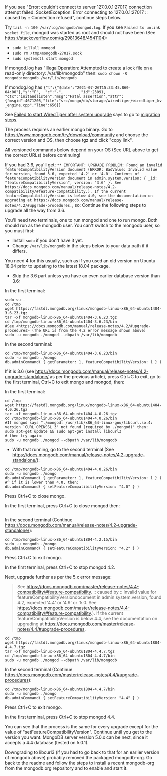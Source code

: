 If you see "Error: couldn't connect to server 127.0.0.1:27017, connection attempt failed: SocketException: Error connecting to 127.0.0.1:27017 :: caused by :: Connection refused", continue steps below.

Try `tail -n 100 /var/log/mongodb/mongod.log`. If you see `Failed to unlink socket file`, mongod was started as root and should not have been (See <https://stackoverflow.com/q/29813648/4541104>):
- `sudo killall mongod`
- `sudo rm /tmp/mongodb-27017.sock`
- `sudo systemctl start mongod`


If mongod.log has "IllegalOperation: Attempted to create a lock file on a read-only directory: /var/lib/mongodb" then:
`sudo chown -R mongodb:mongodb /var/lib/mongodb`


If mondog.log has `{"t":{"$date":"2021-07-26T15:33:45.860-04:00"},"s":"F",  "c":"-",        "id":23091,   "ctx":"initandlisten","msg":"Fatal assertion","attr":{"msgid":4671205,"file":"src/mongo/db/storage/wiredtiger/wiredtiger_kv_engine.cpp","line":656}}`

See [Failed to start WiredTiger after system upgrade](https://www.mongodb.com/community/forums/t/failed-to-start-wiredtiger-after-system-upgrade/13088/5) says to go to [migration steps](https://docs.mongodb.com/manual/release-notes/4.4-upgrade-replica-set/).

The process requires an earlier mongo binary. Go to <https://www.mongodb.com/try/download/community> and choose the correct version and OS, then choose tgz and click "copy link".

All versioned commands below depend on your OS (See URL above to get the correct URLs) before continuing!

If you had 3.6, you'll get:
`** IMPORTANT: UPGRADE PROBLEM: Found an invalid featureCompatibilityVersion document (ERROR: BadValue: Invalid value for version, found 3.6, expected '4.2' or '4.0'. Contents of featureCompatibilityVersion document in admin.system.version: { _id: "featureCompatibilityVersion", version: "3.6" }. See https://docs.mongodb.com/manual/release-notes/4.2-compatibility/#feature-compatibility.). If the current featureCompatibilityVersion is below 4.0, see the documentation on upgrading at https://docs.mongodb.com/manual/release-notes/4.2/#upgrade-procedures.`, so:
Continue the following steps to upgrade all the way from 3.6.

You'll need two terminals, one to run mongod and one to run mongo. Both should run as the mongodb user. You can't switch to the mongodb user, so you must first:
- Install `sudo` if you don't have it yet.
- Change `/var/lib/mongodb` in the steps below to your data path if it differs.

You need 4 for this usually, such as if you used an old version on Ubuntu 18.04 prior to updating to the latest 18.04 package.
- Skip the 3.6 part unless you have an even earlier database version than 3.6:

In the first terminal:
```
sudo su -
cd /tmp
wget https://fastdl.mongodb.org/linux/mongodb-linux-x86_64-ubuntu1404-3.6.23.tgz
tar -xf mongodb-linux-x86_64-ubuntu1404-3.6.23.tgz
cd /tmp/mongodb-linux-x86_64-ubuntu1404-3.6.23/bin
#See <https://docs.mongodb.com/manual/release-notes/4.2/#upgrade-procedures> (The URL is from the 4.2 error message shown above)
sudo -u mongodb ./mongod --dbpath /var/lib/mongodb
```

In the second terminal:
```
cd /tmp/mongodb-linux-x86_64-ubuntu1404-3.6.23/bin
sudo -u mongodb ./mongo
db.adminCommand( { getParameter: 1, featureCompatibilityVersion: 1 } )
```

If it is 3.6 (see <https://docs.mongodb.com/manual/release-notes/4.2-upgrade-standalone/> as per the previous article), press Ctrl+C to exit, go to the first terminal, Ctrl+C to exit mongo and mongod, then:

In the first terminal:
```
cd /tmp
wget https://fastdl.mongodb.org/linux/mongodb-linux-x86_64-ubuntu1404-4.0.26.tgz
tar -xf mongodb-linux-x86_64-ubuntu1404-4.0.26.tgz
cd /tmp/mongodb-linux-x86_64-ubuntu1404-4.0.26/bin
#If mongod says "./mongod: /usr/lib/x86_64-linux-gnu/libcurl.so.4: version `CURL_OPENSSL_3' not found (required by ./mongod)" then:
sudo apt-get update && sudo apt-get install libcurl3
# then try again:
sudo -u mongodb ./mongod --dbpath /var/lib/mongodb
```
- With that running, go to the second terminal
  (See <https://docs.mongodb.com/manual/release-notes/4.2-upgrade-standalone/>):
```
cd /tmp/mongodb-linux-x86_64-ubuntu1404-4.0.26/bin
sudo -u mongodb ./mongo
db.adminCommand( { getParameter: 1, featureCompatibilityVersion: 1 } )
#^ if it is lower than 4.0, then:
db.adminCommand( { setFeatureCompatibilityVersion: "4.0" } )
```

Press Ctrl+C to close mongo.

In the first terminal, press Ctrl+C to close mongod then:
```

```

In the second terminal
(Continue <https://docs.mongodb.com/manual/release-notes/4.2-upgrade-standalone/>):
```
cd /tmp/mongodb-linux-x86_64-ubuntu1804-4.2.15/bin
sudo -u mongodb ./mongo
db.adminCommand( { setFeatureCompatibilityVersion: "4.2" } )
```

Press Ctrl+C to exit mongo.

In the first terminal, press Ctrl+C to stop mongod 4.2.

Next, upgrade further as per the 5.x error message:
> See https://docs.mongodb.com/master/release-notes/4.4-compatibility/#feature-compatibility. :: caused by :: Invalid value for featureCompatibilityVersiondocument in admin.system.version, found 4.2, expected '4.4' or '4.9' or '5.0. See https://docs.mongodb.com/master/release-notes/4.4-compatibility/#feature-compatibility.). If the current featureCompatibilityVersion is below 4.4, see the documentation on upgrading at https://docs.mongodb.com/master/release-notes/4.4/#upgrade-procedures.

```
cd /tmp
wget https://fastdl.mongodb.org/linux/mongodb-linux-x86_64-ubuntu1804-4.4.7.tgz
tar -xf mongodb-linux-x86_64-ubuntu1804-4.4.7.tgz
cd /tmp/mongodb-linux-x86_64-ubuntu1804-4.4.7/bin
sudo -u mongodb ./mongod --dbpath /var/lib/mongodb
```

In the second terminal
(Continue <https://docs.mongodb.com/master/release-notes/4.4/#upgrade-procedures>):
```
cd /tmp/mongodb-linux-x86_64-ubuntu1804-4.4.7/bin
sudo -u mongodb ./mongo
db.adminCommand( { setFeatureCompatibilityVersion: "4.4" } )
```

Press Ctrl+C to exit mongo.

In the first terminal, press Ctrl+C to stop mongod 4.4.

You can see that the process is the same for every upgrade except for the value of "setFeatureCompatibilityVersion". Continue until you get to the version you want. MongoDB server version 5.0.x can be next, since it accepts a 4.4 database (tested on 5.0.1).

Downgrading to libcurl3 (if you had to go back to that for an earlier version of mongodb above) probably removed the packaged mongodb-org. Go back to the readme and follow the steps to install a recent mongodb-org from the mongodb.org repository and to enable and start it.
